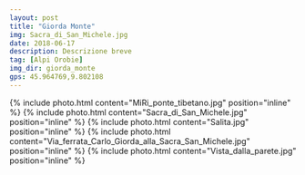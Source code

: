 ```yaml
---
layout: post
title: "Giorda Monte"
img: Sacra_di_San_Michele.jpg
date: 2018-06-17
description: Descrizione breve
tag: [Alpi Orobie]
img_dir: giorda_monte
gps: 45.964769,9.802108
---
```

<div>
{% include photo.html content="MiRi_ponte_tibetano.jpg" position="inline" %}
{% include photo.html content="Sacra_di_San_Michele.jpg" position="inline" %}
{% include photo.html content="Salita.jpg" position="inline" %}
{% include photo.html content="Via_ferrata_Carlo_Giorda_alla_Sacra_San_Michele.jpg" position="inline" %}
{% include photo.html content="Vista_dalla_parete.jpg" position="inline" %}
</div>

